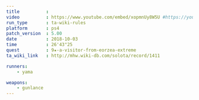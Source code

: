 ```yaml
---
title          :
video          : https://www.youtube.com/embed/xopmnUy8W5U #https://youtu.be/xopmnUy8W5U
run_type       : ta-wiki-rules
platform       : ps4
patch_version  : 5.00
date           : 2018-10-03
time           : 26'43"25
quest          : 9★-a-visitor-from-eorzea-extreme
ta_wiki_link   : http://mhw.wiki-db.com/solota/record/1411

runners:
    - yama

weapons:
    - gunlance
---
```

